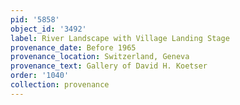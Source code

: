 ```yaml
---
pid: '5858'
object_id: '3492'
label: River Landscape with Village Landing Stage
provenance_date: Before 1965
provenance_location: Switzerland, Geneva
provenance_text: Gallery of David H. Koetser
order: '1040'
collection: provenance
---
```

